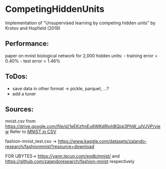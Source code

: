 # CompetingHiddenUnits
Implementation of "Unsupervised learning by competing hidden units" by Krotov and Hopfield (2019)



## Performance:

paper on mnist biological network for  2,000 hidden units: 
    - training error = 0.40% 
    - test error = 1.46% 


## ToDos:

- save data in other format -> pickle, parquet, ...? 
- add a tuner 



## Sources:
mnist.csv from https://drive.google.com/file/d/1eEKzfmEu6WKdRlohBQiqi3PhW_uIVJVP/view 
Refer to [MNIST in CSV](https://pjreddie.com/projects/mnist-in-csv/)


fashion-mnist_test.csv -> https://www.kaggle.com/datasets/zalando-research/fashionmnist?resource=download

FOR UBYTES-> https://yann.lecun.com/exdb/mnist/ and https://github.com/zalandoresearch/fashion-mnist respectively 